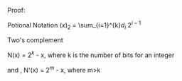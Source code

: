  Proof:

Potional Notation $(x)_{2}$ = \sum_{i=1}^{k}$d_{i}$   $2^{i-1}$

Two's complement 

N(x) = $2^{k}$ - x, where k is the number of bits for an integer 

and , N'(x) = $2^{m}$ - x, where m>k


